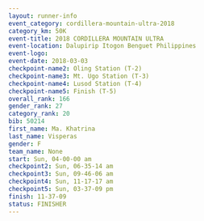 ```yaml
---
layout: runner-info 
event_category: cordillera-mountain-ultra-2018 
category_km: 50K 
event-title: 2018 CORDILLERA MOUNTAIN ULTRA 
event-location: Dalupirip Itogon Benguet Philippines 
event-logo: 
event-date: 2018-03-03 
checkpoint-name2: Oling Station (T-2) 
checkpoint-name3: Mt. Ugo Station (T-3) 
checkpoint-name4: Lusod Station (T-4) 
checkpoint-name5: Finish (T-5) 
overall_rank: 166
gender_rank: 27
category_rank: 20
bib: 50214
first_name: Ma. Khatrina
last_name: Visperas
gender: F
team_name: None
start: Sun, 04-00-00 am
checkpoint2: Sun, 06-35-14 am
checkpoint3: Sun, 09-46-06 am
checkpoint4: Sun, 11-17-17 am
checkpoint5: Sun, 03-37-09 pm
finish: 11-37-09
status: FINISHER
---
```

